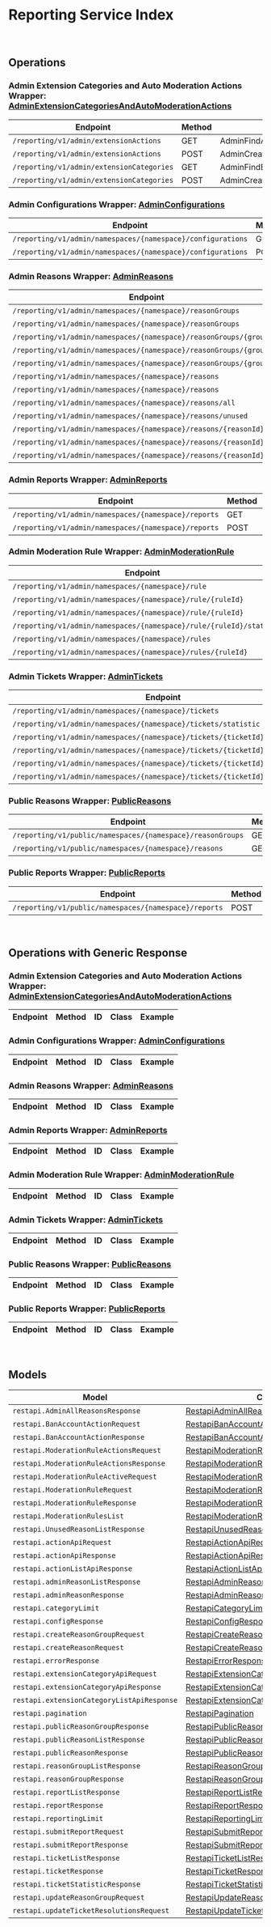 # Reporting Service Index

&nbsp;

## Operations

### Admin Extension Categories and Auto Moderation Actions Wrapper:  [AdminExtensionCategoriesAndAutoModerationActions](../../apis/AccelByte.Sdk.Api.Reporting/Wrapper/AdminExtensionCategoriesAndAutoModerationActions.cs)
| Endpoint | Method | ID | Class | Example |
|---|---|---|---|---|
| `/reporting/v1/admin/extensionActions` | GET | AdminFindActionList | [AdminFindActionList](../../apis/AccelByte.Sdk.Api.Reporting/Operation/AdminExtensionCategoriesAndAutoModerationActions/AdminFindActionList.cs) | [AdminFindActionList](../../samples/AccelByte.Sdk.Sample.Cli/ApiCommand/Reporting/AdminExtensionCategoriesAndAutoModerationActions/AdminFindActionList.cs) |
| `/reporting/v1/admin/extensionActions` | POST | AdminCreateModAction | [AdminCreateModAction](../../apis/AccelByte.Sdk.Api.Reporting/Operation/AdminExtensionCategoriesAndAutoModerationActions/AdminCreateModAction.cs) | [AdminCreateModAction](../../samples/AccelByte.Sdk.Sample.Cli/ApiCommand/Reporting/AdminExtensionCategoriesAndAutoModerationActions/AdminCreateModAction.cs) |
| `/reporting/v1/admin/extensionCategories` | GET | AdminFindExtensionCategoryList | [AdminFindExtensionCategoryList](../../apis/AccelByte.Sdk.Api.Reporting/Operation/AdminExtensionCategoriesAndAutoModerationActions/AdminFindExtensionCategoryList.cs) | [AdminFindExtensionCategoryList](../../samples/AccelByte.Sdk.Sample.Cli/ApiCommand/Reporting/AdminExtensionCategoriesAndAutoModerationActions/AdminFindExtensionCategoryList.cs) |
| `/reporting/v1/admin/extensionCategories` | POST | AdminCreateExtensionCategory | [AdminCreateExtensionCategory](../../apis/AccelByte.Sdk.Api.Reporting/Operation/AdminExtensionCategoriesAndAutoModerationActions/AdminCreateExtensionCategory.cs) | [AdminCreateExtensionCategory](../../samples/AccelByte.Sdk.Sample.Cli/ApiCommand/Reporting/AdminExtensionCategoriesAndAutoModerationActions/AdminCreateExtensionCategory.cs) |

### Admin Configurations Wrapper:  [AdminConfigurations](../../apis/AccelByte.Sdk.Api.Reporting/Wrapper/AdminConfigurations.cs)
| Endpoint | Method | ID | Class | Example |
|---|---|---|---|---|
| `/reporting/v1/admin/namespaces/{namespace}/configurations` | GET | Get | [Get](../../apis/AccelByte.Sdk.Api.Reporting/Operation/AdminConfigurations/Get.cs) | [Get](../../samples/AccelByte.Sdk.Sample.Cli/ApiCommand/Reporting/AdminConfigurations/Get.cs) |
| `/reporting/v1/admin/namespaces/{namespace}/configurations` | POST | Upsert | [Upsert](../../apis/AccelByte.Sdk.Api.Reporting/Operation/AdminConfigurations/Upsert.cs) | [Upsert](../../samples/AccelByte.Sdk.Sample.Cli/ApiCommand/Reporting/AdminConfigurations/Upsert.cs) |

### Admin Reasons Wrapper:  [AdminReasons](../../apis/AccelByte.Sdk.Api.Reporting/Wrapper/AdminReasons.cs)
| Endpoint | Method | ID | Class | Example |
|---|---|---|---|---|
| `/reporting/v1/admin/namespaces/{namespace}/reasonGroups` | GET | AdminListReasonGroups | [AdminListReasonGroups](../../apis/AccelByte.Sdk.Api.Reporting/Operation/AdminReasons/AdminListReasonGroups.cs) | [AdminListReasonGroups](../../samples/AccelByte.Sdk.Sample.Cli/ApiCommand/Reporting/AdminReasons/AdminListReasonGroups.cs) |
| `/reporting/v1/admin/namespaces/{namespace}/reasonGroups` | POST | CreateReasonGroup | [CreateReasonGroup](../../apis/AccelByte.Sdk.Api.Reporting/Operation/AdminReasons/CreateReasonGroup.cs) | [CreateReasonGroup](../../samples/AccelByte.Sdk.Sample.Cli/ApiCommand/Reporting/AdminReasons/CreateReasonGroup.cs) |
| `/reporting/v1/admin/namespaces/{namespace}/reasonGroups/{groupId}` | GET | GetReasonGroup | [GetReasonGroup](../../apis/AccelByte.Sdk.Api.Reporting/Operation/AdminReasons/GetReasonGroup.cs) | [GetReasonGroup](../../samples/AccelByte.Sdk.Sample.Cli/ApiCommand/Reporting/AdminReasons/GetReasonGroup.cs) |
| `/reporting/v1/admin/namespaces/{namespace}/reasonGroups/{groupId}` | DELETE | DeleteReasonGroup | [DeleteReasonGroup](../../apis/AccelByte.Sdk.Api.Reporting/Operation/AdminReasons/DeleteReasonGroup.cs) | [DeleteReasonGroup](../../samples/AccelByte.Sdk.Sample.Cli/ApiCommand/Reporting/AdminReasons/DeleteReasonGroup.cs) |
| `/reporting/v1/admin/namespaces/{namespace}/reasonGroups/{groupId}` | PATCH | UpdateReasonGroup | [UpdateReasonGroup](../../apis/AccelByte.Sdk.Api.Reporting/Operation/AdminReasons/UpdateReasonGroup.cs) | [UpdateReasonGroup](../../samples/AccelByte.Sdk.Sample.Cli/ApiCommand/Reporting/AdminReasons/UpdateReasonGroup.cs) |
| `/reporting/v1/admin/namespaces/{namespace}/reasons` | GET | AdminGetReasons | [AdminGetReasons](../../apis/AccelByte.Sdk.Api.Reporting/Operation/AdminReasons/AdminGetReasons.cs) | [AdminGetReasons](../../samples/AccelByte.Sdk.Sample.Cli/ApiCommand/Reporting/AdminReasons/AdminGetReasons.cs) |
| `/reporting/v1/admin/namespaces/{namespace}/reasons` | POST | CreateReason | [CreateReason](../../apis/AccelByte.Sdk.Api.Reporting/Operation/AdminReasons/CreateReason.cs) | [CreateReason](../../samples/AccelByte.Sdk.Sample.Cli/ApiCommand/Reporting/AdminReasons/CreateReason.cs) |
| `/reporting/v1/admin/namespaces/{namespace}/reasons/all` | GET | AdminGetAllReasons | [AdminGetAllReasons](../../apis/AccelByte.Sdk.Api.Reporting/Operation/AdminReasons/AdminGetAllReasons.cs) | [AdminGetAllReasons](../../samples/AccelByte.Sdk.Sample.Cli/ApiCommand/Reporting/AdminReasons/AdminGetAllReasons.cs) |
| `/reporting/v1/admin/namespaces/{namespace}/reasons/unused` | GET | AdminGetUnusedReasons | [AdminGetUnusedReasons](../../apis/AccelByte.Sdk.Api.Reporting/Operation/AdminReasons/AdminGetUnusedReasons.cs) | [AdminGetUnusedReasons](../../samples/AccelByte.Sdk.Sample.Cli/ApiCommand/Reporting/AdminReasons/AdminGetUnusedReasons.cs) |
| `/reporting/v1/admin/namespaces/{namespace}/reasons/{reasonId}` | GET | AdminGetReason | [AdminGetReason](../../apis/AccelByte.Sdk.Api.Reporting/Operation/AdminReasons/AdminGetReason.cs) | [AdminGetReason](../../samples/AccelByte.Sdk.Sample.Cli/ApiCommand/Reporting/AdminReasons/AdminGetReason.cs) |
| `/reporting/v1/admin/namespaces/{namespace}/reasons/{reasonId}` | DELETE | DeleteReason | [DeleteReason](../../apis/AccelByte.Sdk.Api.Reporting/Operation/AdminReasons/DeleteReason.cs) | [DeleteReason](../../samples/AccelByte.Sdk.Sample.Cli/ApiCommand/Reporting/AdminReasons/DeleteReason.cs) |
| `/reporting/v1/admin/namespaces/{namespace}/reasons/{reasonId}` | PATCH | UpdateReason | [UpdateReason](../../apis/AccelByte.Sdk.Api.Reporting/Operation/AdminReasons/UpdateReason.cs) | [UpdateReason](../../samples/AccelByte.Sdk.Sample.Cli/ApiCommand/Reporting/AdminReasons/UpdateReason.cs) |

### Admin Reports Wrapper:  [AdminReports](../../apis/AccelByte.Sdk.Api.Reporting/Wrapper/AdminReports.cs)
| Endpoint | Method | ID | Class | Example |
|---|---|---|---|---|
| `/reporting/v1/admin/namespaces/{namespace}/reports` | GET | ListReports | [ListReports](../../apis/AccelByte.Sdk.Api.Reporting/Operation/AdminReports/ListReports.cs) | [ListReports](../../samples/AccelByte.Sdk.Sample.Cli/ApiCommand/Reporting/AdminReports/ListReports.cs) |
| `/reporting/v1/admin/namespaces/{namespace}/reports` | POST | AdminSubmitReport | [AdminSubmitReport](../../apis/AccelByte.Sdk.Api.Reporting/Operation/AdminReports/AdminSubmitReport.cs) | [AdminSubmitReport](../../samples/AccelByte.Sdk.Sample.Cli/ApiCommand/Reporting/AdminReports/AdminSubmitReport.cs) |

### Admin Moderation Rule Wrapper:  [AdminModerationRule](../../apis/AccelByte.Sdk.Api.Reporting/Wrapper/AdminModerationRule.cs)
| Endpoint | Method | ID | Class | Example |
|---|---|---|---|---|
| `/reporting/v1/admin/namespaces/{namespace}/rule` | POST | CreateModerationRule | [CreateModerationRule](../../apis/AccelByte.Sdk.Api.Reporting/Operation/AdminModerationRule/CreateModerationRule.cs) | [CreateModerationRule](../../samples/AccelByte.Sdk.Sample.Cli/ApiCommand/Reporting/AdminModerationRule/CreateModerationRule.cs) |
| `/reporting/v1/admin/namespaces/{namespace}/rule/{ruleId}` | PUT | UpdateModerationRule | [UpdateModerationRule](../../apis/AccelByte.Sdk.Api.Reporting/Operation/AdminModerationRule/UpdateModerationRule.cs) | [UpdateModerationRule](../../samples/AccelByte.Sdk.Sample.Cli/ApiCommand/Reporting/AdminModerationRule/UpdateModerationRule.cs) |
| `/reporting/v1/admin/namespaces/{namespace}/rule/{ruleId}` | DELETE | DeleteModerationRule | [DeleteModerationRule](../../apis/AccelByte.Sdk.Api.Reporting/Operation/AdminModerationRule/DeleteModerationRule.cs) | [DeleteModerationRule](../../samples/AccelByte.Sdk.Sample.Cli/ApiCommand/Reporting/AdminModerationRule/DeleteModerationRule.cs) |
| `/reporting/v1/admin/namespaces/{namespace}/rule/{ruleId}/status` | PUT | UpdateModerationRuleStatus | [UpdateModerationRuleStatus](../../apis/AccelByte.Sdk.Api.Reporting/Operation/AdminModerationRule/UpdateModerationRuleStatus.cs) | [UpdateModerationRuleStatus](../../samples/AccelByte.Sdk.Sample.Cli/ApiCommand/Reporting/AdminModerationRule/UpdateModerationRuleStatus.cs) |
| `/reporting/v1/admin/namespaces/{namespace}/rules` | GET | GetModerationRules | [GetModerationRules](../../apis/AccelByte.Sdk.Api.Reporting/Operation/AdminModerationRule/GetModerationRules.cs) | [GetModerationRules](../../samples/AccelByte.Sdk.Sample.Cli/ApiCommand/Reporting/AdminModerationRule/GetModerationRules.cs) |
| `/reporting/v1/admin/namespaces/{namespace}/rules/{ruleId}` | GET | GetModerationRuleDetails | [GetModerationRuleDetails](../../apis/AccelByte.Sdk.Api.Reporting/Operation/AdminModerationRule/GetModerationRuleDetails.cs) | [GetModerationRuleDetails](../../samples/AccelByte.Sdk.Sample.Cli/ApiCommand/Reporting/AdminModerationRule/GetModerationRuleDetails.cs) |

### Admin Tickets Wrapper:  [AdminTickets](../../apis/AccelByte.Sdk.Api.Reporting/Wrapper/AdminTickets.cs)
| Endpoint | Method | ID | Class | Example |
|---|---|---|---|---|
| `/reporting/v1/admin/namespaces/{namespace}/tickets` | GET | ListTickets | [ListTickets](../../apis/AccelByte.Sdk.Api.Reporting/Operation/AdminTickets/ListTickets.cs) | [ListTickets](../../samples/AccelByte.Sdk.Sample.Cli/ApiCommand/Reporting/AdminTickets/ListTickets.cs) |
| `/reporting/v1/admin/namespaces/{namespace}/tickets/statistic` | GET | TicketStatistic | [TicketStatistic](../../apis/AccelByte.Sdk.Api.Reporting/Operation/AdminTickets/TicketStatistic.cs) | [TicketStatistic](../../samples/AccelByte.Sdk.Sample.Cli/ApiCommand/Reporting/AdminTickets/TicketStatistic.cs) |
| `/reporting/v1/admin/namespaces/{namespace}/tickets/{ticketId}` | GET | GetTicketDetail | [GetTicketDetail](../../apis/AccelByte.Sdk.Api.Reporting/Operation/AdminTickets/GetTicketDetail.cs) | [GetTicketDetail](../../samples/AccelByte.Sdk.Sample.Cli/ApiCommand/Reporting/AdminTickets/GetTicketDetail.cs) |
| `/reporting/v1/admin/namespaces/{namespace}/tickets/{ticketId}` | DELETE | DeleteTicket | [DeleteTicket](../../apis/AccelByte.Sdk.Api.Reporting/Operation/AdminTickets/DeleteTicket.cs) | [DeleteTicket](../../samples/AccelByte.Sdk.Sample.Cli/ApiCommand/Reporting/AdminTickets/DeleteTicket.cs) |
| `/reporting/v1/admin/namespaces/{namespace}/tickets/{ticketId}/reports` | GET | GetReportsByTicket | [GetReportsByTicket](../../apis/AccelByte.Sdk.Api.Reporting/Operation/AdminTickets/GetReportsByTicket.cs) | [GetReportsByTicket](../../samples/AccelByte.Sdk.Sample.Cli/ApiCommand/Reporting/AdminTickets/GetReportsByTicket.cs) |
| `/reporting/v1/admin/namespaces/{namespace}/tickets/{ticketId}/resolutions` | POST | UpdateTicketResolutions | [UpdateTicketResolutions](../../apis/AccelByte.Sdk.Api.Reporting/Operation/AdminTickets/UpdateTicketResolutions.cs) | [UpdateTicketResolutions](../../samples/AccelByte.Sdk.Sample.Cli/ApiCommand/Reporting/AdminTickets/UpdateTicketResolutions.cs) |

### Public Reasons Wrapper:  [PublicReasons](../../apis/AccelByte.Sdk.Api.Reporting/Wrapper/PublicReasons.cs)
| Endpoint | Method | ID | Class | Example |
|---|---|---|---|---|
| `/reporting/v1/public/namespaces/{namespace}/reasonGroups` | GET | PublicListReasonGroups | [PublicListReasonGroups](../../apis/AccelByte.Sdk.Api.Reporting/Operation/PublicReasons/PublicListReasonGroups.cs) | [PublicListReasonGroups](../../samples/AccelByte.Sdk.Sample.Cli/ApiCommand/Reporting/PublicReasons/PublicListReasonGroups.cs) |
| `/reporting/v1/public/namespaces/{namespace}/reasons` | GET | PublicGetReasons | [PublicGetReasons](../../apis/AccelByte.Sdk.Api.Reporting/Operation/PublicReasons/PublicGetReasons.cs) | [PublicGetReasons](../../samples/AccelByte.Sdk.Sample.Cli/ApiCommand/Reporting/PublicReasons/PublicGetReasons.cs) |

### Public Reports Wrapper:  [PublicReports](../../apis/AccelByte.Sdk.Api.Reporting/Wrapper/PublicReports.cs)
| Endpoint | Method | ID | Class | Example |
|---|---|---|---|---|
| `/reporting/v1/public/namespaces/{namespace}/reports` | POST | SubmitReport | [SubmitReport](../../apis/AccelByte.Sdk.Api.Reporting/Operation/PublicReports/SubmitReport.cs) | [SubmitReport](../../samples/AccelByte.Sdk.Sample.Cli/ApiCommand/Reporting/PublicReports/SubmitReport.cs) |


&nbsp;

## Operations with Generic Response

### Admin Extension Categories and Auto Moderation Actions Wrapper:  [AdminExtensionCategoriesAndAutoModerationActions](../../apis/AccelByte.Sdk.Api.Reporting/Wrapper/AdminExtensionCategoriesAndAutoModerationActions.cs)
| Endpoint | Method | ID | Class | Example |
|---|---|---|---|---|

### Admin Configurations Wrapper:  [AdminConfigurations](../../apis/AccelByte.Sdk.Api.Reporting/Wrapper/AdminConfigurations.cs)
| Endpoint | Method | ID | Class | Example |
|---|---|---|---|---|

### Admin Reasons Wrapper:  [AdminReasons](../../apis/AccelByte.Sdk.Api.Reporting/Wrapper/AdminReasons.cs)
| Endpoint | Method | ID | Class | Example |
|---|---|---|---|---|

### Admin Reports Wrapper:  [AdminReports](../../apis/AccelByte.Sdk.Api.Reporting/Wrapper/AdminReports.cs)
| Endpoint | Method | ID | Class | Example |
|---|---|---|---|---|

### Admin Moderation Rule Wrapper:  [AdminModerationRule](../../apis/AccelByte.Sdk.Api.Reporting/Wrapper/AdminModerationRule.cs)
| Endpoint | Method | ID | Class | Example |
|---|---|---|---|---|

### Admin Tickets Wrapper:  [AdminTickets](../../apis/AccelByte.Sdk.Api.Reporting/Wrapper/AdminTickets.cs)
| Endpoint | Method | ID | Class | Example |
|---|---|---|---|---|

### Public Reasons Wrapper:  [PublicReasons](../../apis/AccelByte.Sdk.Api.Reporting/Wrapper/PublicReasons.cs)
| Endpoint | Method | ID | Class | Example |
|---|---|---|---|---|

### Public Reports Wrapper:  [PublicReports](../../apis/AccelByte.Sdk.Api.Reporting/Wrapper/PublicReports.cs)
| Endpoint | Method | ID | Class | Example |
|---|---|---|---|---|


&nbsp;

## Models

| Model | Class |
|---|---|
| `restapi.AdminAllReasonsResponse` | [RestapiAdminAllReasonsResponse](../../apis/AccelByte.Sdk.Api.Reporting/Model/RestapiAdminAllReasonsResponse.cs) |
| `restapi.BanAccountActionRequest` | [RestapiBanAccountActionRequest](../../apis/AccelByte.Sdk.Api.Reporting/Model/RestapiBanAccountActionRequest.cs) |
| `restapi.BanAccountActionResponse` | [RestapiBanAccountActionResponse](../../apis/AccelByte.Sdk.Api.Reporting/Model/RestapiBanAccountActionResponse.cs) |
| `restapi.ModerationRuleActionsRequest` | [RestapiModerationRuleActionsRequest](../../apis/AccelByte.Sdk.Api.Reporting/Model/RestapiModerationRuleActionsRequest.cs) |
| `restapi.ModerationRuleActionsResponse` | [RestapiModerationRuleActionsResponse](../../apis/AccelByte.Sdk.Api.Reporting/Model/RestapiModerationRuleActionsResponse.cs) |
| `restapi.ModerationRuleActiveRequest` | [RestapiModerationRuleActiveRequest](../../apis/AccelByte.Sdk.Api.Reporting/Model/RestapiModerationRuleActiveRequest.cs) |
| `restapi.ModerationRuleRequest` | [RestapiModerationRuleRequest](../../apis/AccelByte.Sdk.Api.Reporting/Model/RestapiModerationRuleRequest.cs) |
| `restapi.ModerationRuleResponse` | [RestapiModerationRuleResponse](../../apis/AccelByte.Sdk.Api.Reporting/Model/RestapiModerationRuleResponse.cs) |
| `restapi.ModerationRulesList` | [RestapiModerationRulesList](../../apis/AccelByte.Sdk.Api.Reporting/Model/RestapiModerationRulesList.cs) |
| `restapi.UnusedReasonListResponse` | [RestapiUnusedReasonListResponse](../../apis/AccelByte.Sdk.Api.Reporting/Model/RestapiUnusedReasonListResponse.cs) |
| `restapi.actionApiRequest` | [RestapiActionApiRequest](../../apis/AccelByte.Sdk.Api.Reporting/Model/RestapiActionApiRequest.cs) |
| `restapi.actionApiResponse` | [RestapiActionApiResponse](../../apis/AccelByte.Sdk.Api.Reporting/Model/RestapiActionApiResponse.cs) |
| `restapi.actionListApiResponse` | [RestapiActionListApiResponse](../../apis/AccelByte.Sdk.Api.Reporting/Model/RestapiActionListApiResponse.cs) |
| `restapi.adminReasonListResponse` | [RestapiAdminReasonListResponse](../../apis/AccelByte.Sdk.Api.Reporting/Model/RestapiAdminReasonListResponse.cs) |
| `restapi.adminReasonResponse` | [RestapiAdminReasonResponse](../../apis/AccelByte.Sdk.Api.Reporting/Model/RestapiAdminReasonResponse.cs) |
| `restapi.categoryLimit` | [RestapiCategoryLimit](../../apis/AccelByte.Sdk.Api.Reporting/Model/RestapiCategoryLimit.cs) |
| `restapi.configResponse` | [RestapiConfigResponse](../../apis/AccelByte.Sdk.Api.Reporting/Model/RestapiConfigResponse.cs) |
| `restapi.createReasonGroupRequest` | [RestapiCreateReasonGroupRequest](../../apis/AccelByte.Sdk.Api.Reporting/Model/RestapiCreateReasonGroupRequest.cs) |
| `restapi.createReasonRequest` | [RestapiCreateReasonRequest](../../apis/AccelByte.Sdk.Api.Reporting/Model/RestapiCreateReasonRequest.cs) |
| `restapi.errorResponse` | [RestapiErrorResponse](../../apis/AccelByte.Sdk.Api.Reporting/Model/RestapiErrorResponse.cs) |
| `restapi.extensionCategoryApiRequest` | [RestapiExtensionCategoryApiRequest](../../apis/AccelByte.Sdk.Api.Reporting/Model/RestapiExtensionCategoryApiRequest.cs) |
| `restapi.extensionCategoryApiResponse` | [RestapiExtensionCategoryApiResponse](../../apis/AccelByte.Sdk.Api.Reporting/Model/RestapiExtensionCategoryApiResponse.cs) |
| `restapi.extensionCategoryListApiResponse` | [RestapiExtensionCategoryListApiResponse](../../apis/AccelByte.Sdk.Api.Reporting/Model/RestapiExtensionCategoryListApiResponse.cs) |
| `restapi.pagination` | [RestapiPagination](../../apis/AccelByte.Sdk.Api.Reporting/Model/RestapiPagination.cs) |
| `restapi.publicReasonGroupResponse` | [RestapiPublicReasonGroupResponse](../../apis/AccelByte.Sdk.Api.Reporting/Model/RestapiPublicReasonGroupResponse.cs) |
| `restapi.publicReasonListResponse` | [RestapiPublicReasonListResponse](../../apis/AccelByte.Sdk.Api.Reporting/Model/RestapiPublicReasonListResponse.cs) |
| `restapi.publicReasonResponse` | [RestapiPublicReasonResponse](../../apis/AccelByte.Sdk.Api.Reporting/Model/RestapiPublicReasonResponse.cs) |
| `restapi.reasonGroupListResponse` | [RestapiReasonGroupListResponse](../../apis/AccelByte.Sdk.Api.Reporting/Model/RestapiReasonGroupListResponse.cs) |
| `restapi.reasonGroupResponse` | [RestapiReasonGroupResponse](../../apis/AccelByte.Sdk.Api.Reporting/Model/RestapiReasonGroupResponse.cs) |
| `restapi.reportListResponse` | [RestapiReportListResponse](../../apis/AccelByte.Sdk.Api.Reporting/Model/RestapiReportListResponse.cs) |
| `restapi.reportResponse` | [RestapiReportResponse](../../apis/AccelByte.Sdk.Api.Reporting/Model/RestapiReportResponse.cs) |
| `restapi.reportingLimit` | [RestapiReportingLimit](../../apis/AccelByte.Sdk.Api.Reporting/Model/RestapiReportingLimit.cs) |
| `restapi.submitReportRequest` | [RestapiSubmitReportRequest](../../apis/AccelByte.Sdk.Api.Reporting/Model/RestapiSubmitReportRequest.cs) |
| `restapi.submitReportResponse` | [RestapiSubmitReportResponse](../../apis/AccelByte.Sdk.Api.Reporting/Model/RestapiSubmitReportResponse.cs) |
| `restapi.ticketListResponse` | [RestapiTicketListResponse](../../apis/AccelByte.Sdk.Api.Reporting/Model/RestapiTicketListResponse.cs) |
| `restapi.ticketResponse` | [RestapiTicketResponse](../../apis/AccelByte.Sdk.Api.Reporting/Model/RestapiTicketResponse.cs) |
| `restapi.ticketStatisticResponse` | [RestapiTicketStatisticResponse](../../apis/AccelByte.Sdk.Api.Reporting/Model/RestapiTicketStatisticResponse.cs) |
| `restapi.updateReasonGroupRequest` | [RestapiUpdateReasonGroupRequest](../../apis/AccelByte.Sdk.Api.Reporting/Model/RestapiUpdateReasonGroupRequest.cs) |
| `restapi.updateTicketResolutionsRequest` | [RestapiUpdateTicketResolutionsRequest](../../apis/AccelByte.Sdk.Api.Reporting/Model/RestapiUpdateTicketResolutionsRequest.cs) |
